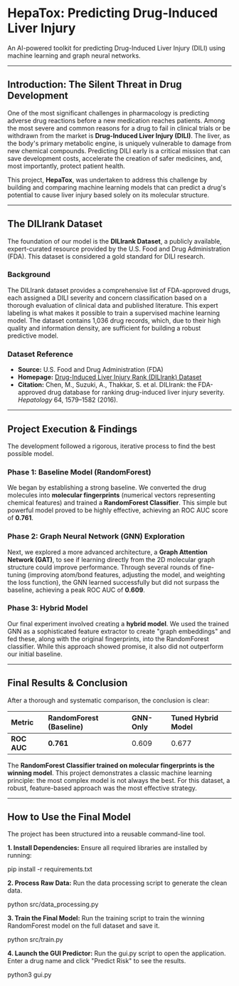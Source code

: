# HepaTox: Predicting Drug-Induced Liver Injury

An AI-powered toolkit for predicting Drug-Induced Liver Injury (DILI) using machine learning and graph neural networks.

---

## Introduction: The Silent Threat in Drug Development

One of the most significant challenges in pharmacology is predicting adverse drug reactions before a new medication reaches patients. Among the most severe and common reasons for a drug to fail in clinical trials or be withdrawn from the market is **Drug-Induced Liver Injury (DILI)**. The liver, as the body's primary metabolic engine, is uniquely vulnerable to damage from new chemical compounds. Predicting DILI early is a critical mission that can save development costs, accelerate the creation of safer medicines, and, most importantly, protect patient health.

This project, **HepaTox**, was undertaken to address this challenge by building and comparing machine learning models that can predict a drug's potential to cause liver injury based solely on its molecular structure.

---

## The DILIrank Dataset

The foundation of our model is the **DILIrank Dataset**, a publicly available, expert-curated resource provided by the U.S. Food and Drug Administration (FDA). This dataset is considered a gold standard for DILI research.

### Background

The DILIrank dataset provides a comprehensive list of FDA-approved drugs, each assigned a DILI severity and concern classification based on a thorough evaluation of clinical data and published literature. This expert labeling is what makes it possible to train a supervised machine learning model. The dataset contains 1,036 drug records, which, due to their high quality and information density, are sufficient for building a robust predictive model.

### Dataset Reference

* **Source:** U.S. Food and Drug Administration (FDA)
* **Homepage:** [Drug-Induced Liver Injury Rank (DILIrank) Dataset](https://www.fda.gov/science-research/liver-toxicity-knowledge-base-ltkb/drug-induced-liver-injury-rank-dilirank-dataset)
* **Citation:** Chen, M., Suzuki, A., Thakkar, S. et al. DILIrank: the FDA-approved drug database for ranking drug-induced liver injury severity. *Hepatology* 64, 1579–1582 (2016).

---

## Project Execution & Findings

The development followed a rigorous, iterative process to find the best possible model.

### Phase 1: Baseline Model (RandomForest)

We began by establishing a strong baseline. We converted the drug molecules into **molecular fingerprints** (numerical vectors representing chemical features) and trained a **RandomForest Classifier**. This simple but powerful model proved to be highly effective, achieving an ROC AUC score of **0.761**.

### Phase 2: Graph Neural Network (GNN) Exploration

Next, we explored a more advanced architecture, a **Graph Attention Network (GAT)**, to see if learning directly from the 2D molecular graph structure could improve performance. Through several rounds of fine-tuning (improving atom/bond features, adjusting the model, and weighting the loss function), the GNN learned successfully but did not surpass the baseline, achieving a peak ROC AUC of **0.609**.

### Phase 3: Hybrid Model

Our final experiment involved creating a **hybrid model**. We used the trained GNN as a sophisticated feature extractor to create "graph embeddings" and fed these, along with the original fingerprints, into the RandomForest classifier. While this approach showed promise, it also did not outperform our initial baseline.

---

## Final Results & Conclusion

After a thorough and systematic comparison, the conclusion is clear:

| Metric      | RandomForest (Baseline) | GNN-Only | Tuned Hybrid Model |
| :---------- | :---------------------- | :------- | :----------------- |
| **ROC AUC** | **0.761** | 0.609    | 0.677              |

The **RandomForest Classifier trained on molecular fingerprints is the winning model**. This project demonstrates a classic machine learning principle: the most complex model is not always the best. For this dataset, a robust, feature-based approach was the most effective strategy.

---

## How to Use the Final Model

The project has been structured into a reusable command-line tool.

**1. Install Dependencies:**
Ensure all required libraries are installed by running:

pip install -r requirements.txt

**2. Process Raw Data:**
Run the data processing script to generate the clean data.

python src/data_processing.py

**3. Train the Final Model:**
Run the training script to train the winning RandomForest model on the full dataset and save it.

python src/train.py

**4. Launch the GUI Predictor:**
Run the gui.py script to open the application. Enter a drug name and click "Predict Risk" to see the results.

python3 gui.py

